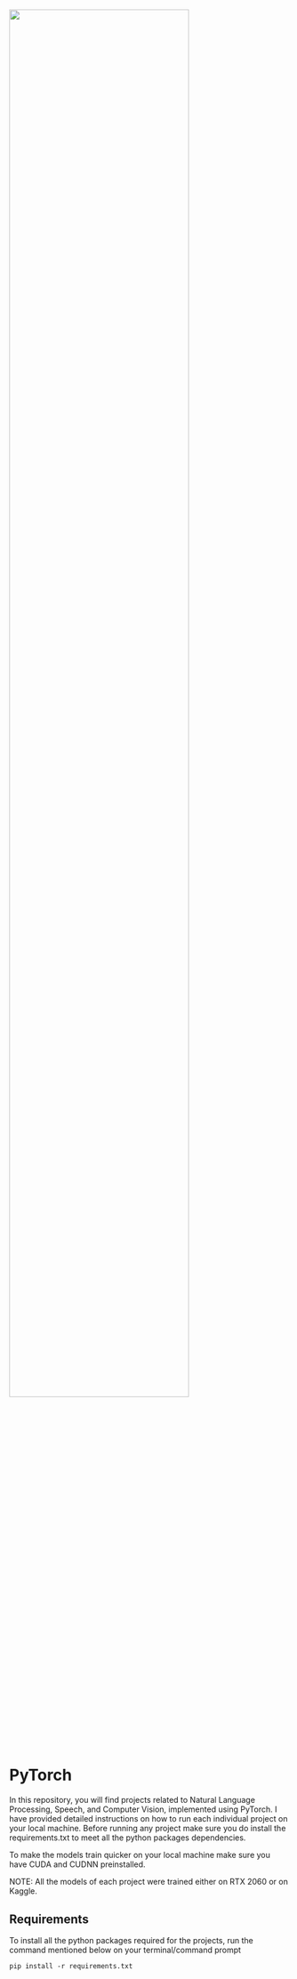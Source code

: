 # 
<img src="https://upload.wikimedia.org/wikipedia/commons/9/96/Pytorch_logo.png" height="80%">


# PyTorch

In this repository, you will find projects related to Natural Language Processing, Speech, and Computer Vision, implemented using PyTorch. I have provided detailed instructions on how to run each individual project on your local machine. Before running any project make sure you do install the requirements.txt to meet all the python packages dependencies.

To make the models train quicker on your local machine make sure you have CUDA and CUDNN preinstalled.

NOTE: All the models of each project were trained either on RTX 2060 or on Kaggle.

## Requirements

To install all the python packages required for the projects, run the command mentioned below on your terminal/command prompt

``` pip install -r requirements.txt ```
